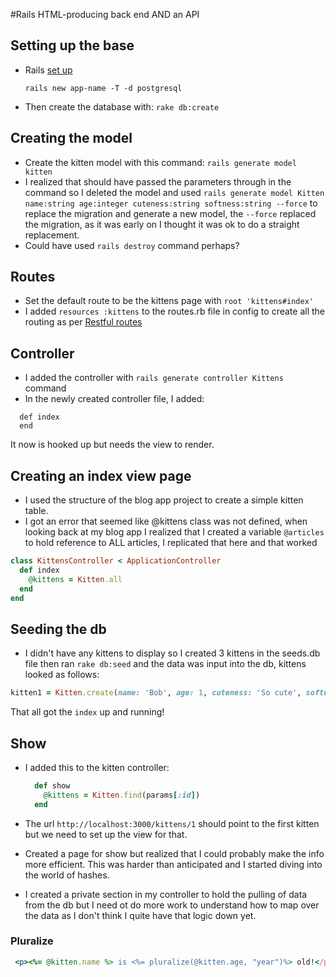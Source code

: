 #Rails HTML-producing back end AND an API

## Setting up the base

- Rails [set up](https://joesasson.github.io/2017/03/24/setting-up-a-rails-app-with-rspec-and-postgres.html)

  `rails new app-name -T -d postgresql`

- Then create the database with: `rake db:create`

## Creating the model

- Create the kitten model with this command: `rails generate model kitten`
- I realized that should have passed the parameters through in the command so I deleted the model and used `rails generate model Kitten name:string age:integer cuteness:string softness:string --force` to replace the migration and generate a new model, the `--force` replaced the migration, as it was early on I thought it was ok to do a straight replacement.
- Could have used `rails destroy` command perhaps?

## Routes

- Set the default route to be the kittens page with `root 'kittens#index'`
- I added `resources :kittens` to the routes.rb file in config to create all the routing as per [Restful routes](https://www.theodinproject.com/courses/ruby-on-rails/lessons/routing#the-rails-way-to-write-restful-routes)

## Controller

- I added the controller with `rails generate controller Kittens` command
- In the newly created controller file, I added:

```
  def index
  end
```

It now is hooked up but needs the view to render.

## Creating an index view page

- I used the structure of the blog app project to create a simple kitten table.
- I got an error that seemed like @kittens class was not defined, when looking back at my blog app I realized that I created a variable `@articles` to hold reference to ALL articles, I replicated that here and that worked

```ruby
class KittensController < ApplicationController
  def index
    @kittens = Kitten.all
  end
end
```

## Seeding the db

- I didn't have any kittens to display so I created 3 kittens in the seeds.db file then ran `rake db:seed` and the data was input into the db, kittens looked as follows:

```ruby
kitten1 = Kitten.create(name: 'Bob', age: 1, cuteness: 'So cute', softness: 'very')
```

That all got the `index` up and running!

## Show

- I added this to the kitten controller:
  ```ruby
    def show
      @kittens = Kitten.find(params[:id])
    end
  ```
- The url `http://localhost:3000/kittens/1` should point to the first kitten but we need to set up the view for that.

- Created a page for show but realized that I could probably make the info more efficient. This was harder than anticipated and I started diving into the world of hashes.
- I created a private section in my controller to hold the pulling of data from the db but I need ot do more work to understand how to map over the data as I don't think I quite have that logic down yet.

### Pluralize

```ruby
 <p><%= @kitten.name %> is <%= pluralize(@kitten.age, "year")%> old!</p>
```
